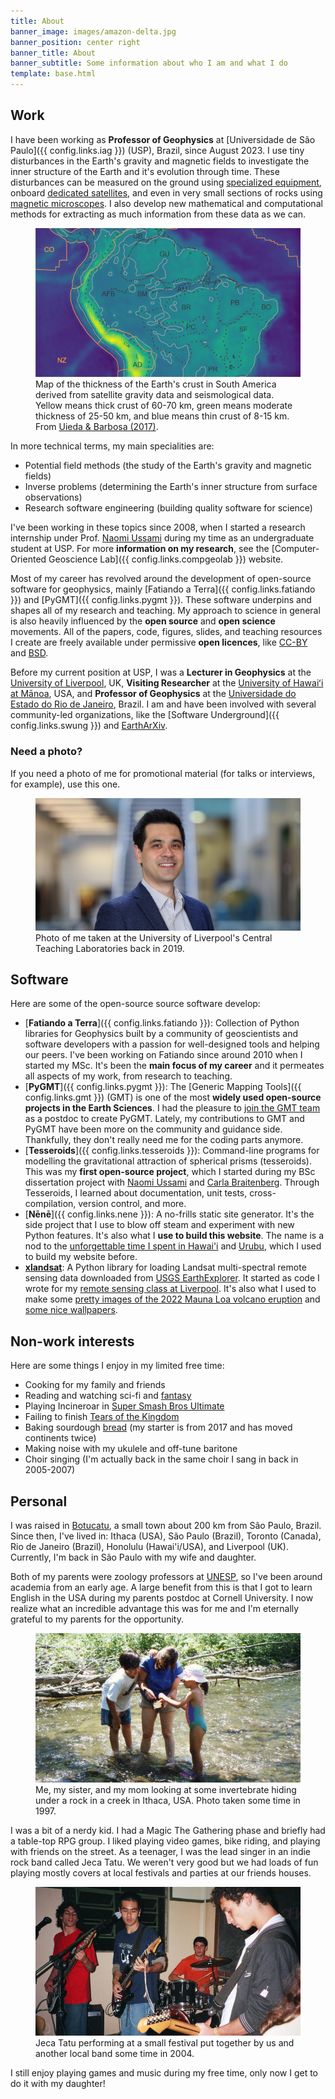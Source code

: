 ```yaml
---
title: About
banner_image: images/amazon-delta.jpg
banner_position: center right
banner_title: About
banner_subtitle: Some information about who I am and what I do
template: base.html
---
```


## Work

I have been working as **Professor of Geophysics** at [Universidade de São
Paulo]({{ config.links.iag }}) (USP), Brazil, since August 2023.
I use tiny disturbances in the Earth's gravity and magnetic fields to
investigate the inner structure of the Earth and it's evolution through time.
These disturbances can be measured on the ground using [specialized
equipment][gravimeter], onboard [dedicated satellites][grace], and even in very
small sections of rocks using [magnetic microscopes][qdm].
I also develop new mathematical and computational methods for extracting as
much information from these data as we can.

<figure>
<img src="../images/south-american-moho-zoom.jpg" alt="Map of northern South American with green to yellow color gradient showing mostly yellows in the west, going through greens and finally blues in the ocean">
<figcaption>
Map of the thickness of the Earth's crust in South America derived from
satellite gravity data and seismological data. Yellow means thick crust of
60-70 km, green means moderate thickness of 25-50 km, and blue means thin crust
of 8-15 km. From <a href="https://doi.org/10.1093/gji/ggw390">Uieda & Barbosa
(2017)</a>.
</figcaption>
</figure>

In more technical terms, my main specialities are:

* Potential field methods (the study of the Earth's gravity and magnetic
  fields)
* Inverse problems (determining the Earth's inner structure from surface
  observations)
* Research software engineering (building quality software for science)

I've been working in these topics since 2008, when I started a research
internship under Prof. [Naomi Ussami][naomi] during my time as an undergraduate
student at USP.
For more **information on my research**, see the
[Computer-Oriented Geoscience Lab]({{ config.links.compgeolab }}) website.

Most of my career has revolved around the development of open-source software
for geophysics, mainly [Fatiando a Terra]({{ config.links.fatiando }}) and
[PyGMT]({{ config.links.pygmt }}).
These software underpins and shapes all of my research and teaching.
My approach to science in general is also heavily influenced by the **open
source** and **open science** movements.
All of the papers, code, figures, slides, and teaching resources I create are
freely available under permissive **open licences**, like [CC-BY][cc-by] and
[BSD][bsd].

Before my current position at USP, I was a **Lecturer in Geophysics** at the
[University of Liverpool][liverpool], UK, **Visiting Researcher** at the
[University of Hawaiʻi at Mānoa][hawaii], USA, and **Professor of Geophysics**
at the [Universidade do Estado do Rio de Janeiro][uerj], Brazil.
I am and have been involved with several community-led organizations, like the
[Software Underground]({{ config.links.swung }}) and [EarthArXiv][eartharxiv].


<div class="callout">

### Need a photo?

If you need a photo of me for promotional material
(for talks or interviews, for example), use this one.

<figure>
<img src="../images/profile-picture.jpg" alt="Photo of me, facing the camera at a slight angle and smiling, wearing a stripped white shirt and blue jacket">
<figcaption>
Photo of me taken at the University of Liverpool's Central Teaching
Laboratories back in 2019.
</figcaption>
</figure>

</div>

## Software

Here are some of the open-source source software develop:

* [**Fatiando a Terra**]({{ config.links.fatiando }}): Collection of Python
  libraries for Geophysics built by a community of geoscientists and software
  developers with a passion for well-designed tools and helping our peers. I've
  been working on Fatiando since around 2010 when I started my MSc. It's been
  the **main focus of my career** and it permeates all aspects of my work, from
  research to teaching.
* [**PyGMT**]({{ config.links.pygmt }}): The [Generic Mapping Tools]({{
  config.links.gmt }}) (GMT) is one of the most **widely used open-source
  projects in the Earth Sciences**. I had the pleasure to [join the GMT
  team](/blog/hawaii-gmt-postdoc.html) as a postdoc to create
  PyGMT. Lately, my contributions to GMT and PyGMT have been more on the
  community and guidance side. Thankfully, they don't really need me for the
  coding parts anymore.
* [**Tesseroids**]({{ config.links.tesseroids }}): Command-line programs for
  modelling the gravitational attraction of spherical prisms (tesseroids). This
  was my **first open-source project**, which I started during my BSc
  dissertation project with [Naomi Ussami][naomi] and [Carla
  Braitenberg][carla]. Through Tesseroids, I learned about documentation, unit
  tests, cross-compilation, version control, and more.
* [**Nēnē**]({{ config.links.nene }}): A no-frills static site generator. It's
  the side project that I use to blow off steam and experiment with new Python
  features. It's also what I **use to build this website**. The name is a nod
  to the [unforgettable time I spent in Hawai'i](/blog/hawaii-gmt-postdoc.html)
  and [Urubu][urubu], which I used to build my website before.
* [**xlandsat**](https://www.compgeolab.org/xlandsat): A Python library for
  loading Landsat multi-spectral remote sensing data downloaded from [USGS
  EarthExplorer](https://earthexplorer.usgs.gov/). It started as code I wrote
  for my [remote sensing class at
  Liverpool](https://github.com/leouieda/remote-sensing). It's also what I used
  to make some [pretty images of the 2022 Mauna Loa volcano
  eruption](../blog/mauna-loa.html) and [some nice
  wallpapers](https://github.com/leouieda/landsat-wallpapers).

## Non-work interests

Here are some things I enjoy in my limited free time:

* Cooking for my family and friends
* Reading and watching sci-fi and [fantasy][cosmere]
* Playing Incineroar in [Super Smash Bros Ultimate][smash]
* Failing to finish [Tears of the Kingdom][zelda]
* Baking sourdough [bread][bread] (my starter is from 2017 and has moved continents twice)
* Making noise with my ukulele and off-tune baritone
* Choir singing (I'm actually back in the same choir I sang in back in 2005-2007)

## Personal

I was raised in [Botucatu][botucatu], a small town about 200 km from São Paulo,
Brazil.
Since then, I've lived in: Ithaca (USA), São Paulo (Brazil), Toronto (Canada),
Rio de Janeiro (Brazil), Honolulu (Hawai'i/USA), and Liverpool (UK).
Currently, I'm back in São Paulo with my wife and daughter.

Both of my parents were zoology professors at
[UNESP](https://en.wikipedia.org/wiki/S%C3%A3o_Paulo_State_University), so I've
been around academia from an early age. A large benefit from this is that I got
to learn English in the USA during my parents postdoc at Cornell University. I
now realize what an incredible advantage this was for me and I'm eternally
grateful to my parents for the opportunity.

<figure>
<img src="../images/1997-06-ithaca-creek.jpg" alt="Photo of a 10 year-old boy, a middle aged woman, and a 6 year-old girl standing in a creek and all looking at a rock, with the woman pointing to it.">
<figcaption>
Me, my sister, and my mom looking at some invertebrate hiding under a rock in a creek in Ithaca, USA. Photo taken some time in 1997.
</figcaption>
</figure>

I was a bit of a nerdy kid. I had a Magic The Gathering phase and briefly had a
table-top RPG group. I liked playing video games, bike riding, and playing with
friends on the street.
As a teenager, I was the lead singer in an indie rock band called Jeca Tatu. We
weren't very good but we had loads of fun playing mostly covers at local
festivals and parties at our friends houses.

<figure>
<img src="../images/jeca-tatu-2004.jpg" alt="Photo of a guy with curly hair playing the base guitar, me (half-asian guy with short hair playing guitar), a drummer in th background, and another guitar player with brown curly hair.">
<figcaption>
Jeca Tatu performing at a small festival put together by us and another local band some time in 2004.
</figcaption>
</figure>

I still enjoy playing games and music during my free time, only now I get to do
it with my daughter!

[smash]: https://en.wikipedia.org/wiki/Super_Smash_Bros._Ultimate
[zelda]: https://en.wikipedia.org/wiki/The_Legend_of_Zelda%3A_Tears_of_the_Kingdom
[cosmere]: https://coppermind.net/
[bread]: https://github.com/leouieda/bread
[botucatu]: https://en.wikipedia.org/wiki/Botucatu
[naomi]: http://lattes.cnpq.br/6704246490515612
[carla]: https://www2.units.it/braitenberg/
[liverpool]: https://www.liverpool.ac.uk/earth-ocean-and-ecological-sciences/
[uerj]: https://www.uerj.br/
[hawaii]: https://www.soest.hawaii.edu/earthsciences/
[cc-by]: https://creativecommons.org/licenses/by/4.0/
[bsd]: https://opensource.org/license/BSD-3-clause
[eartharxiv]: https://eartharxiv.org/
[urubu]: https://github.com/jandecaluwe/urubu
[gravimeter]: https://en.wikipedia.org/wiki/Gravimetry#Gravimeters
[grace]: https://en.wikipedia.org/wiki/GRACE_and_GRACE-FO
[qdm]: https://qdm.io/
